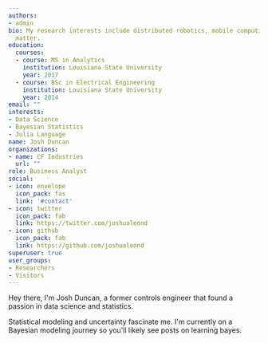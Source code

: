 ```yaml
---
authors:
- admin
bio: My research interests include distributed robotics, mobile computing and programmable
  matter.
education:
  courses:
  - course: MS in Analytics
    institution: Louisiana State University
    year: 2017
  - course: BSc in Electrical Engineering
    institution: Louisiana State University
    year: 2014
email: ""
interests:
- Data Science
- Bayesian Statistics
- Julia Language
name: Josh Duncan
organizations:
- name: CF Industries
  url: ""
role: Business Analyst
social:
- icon: envelope
  icon_pack: fas
  link: '#contact'
- icon: twitter
  icon_pack: fab
  link: https://twitter.com/joshualeond
- icon: github
  icon_pack: fab
  link: https://github.com/joshualeond
superuser: true
user_groups:
- Researchers
- Visitors
---
```


Hey there, I'm Josh Duncan, a former controls engineer that found a passion in data science and statistics.

 Statistical modeling and uncertainty fascinate me. I'm currently on a Bayesian modeling journey so you'll likely see posts on learning bayes.
